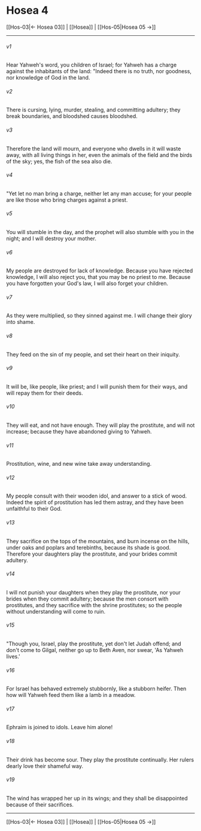 # Hosea 4

[[Hos-03|← Hosea 03]] | [[Hosea]] | [[Hos-05|Hosea 05 →]]
***



###### v1 
Hear Yahweh's word, you children of Israel; for Yahweh has a charge against the inhabitants of the land: "Indeed there is no truth, nor goodness, nor knowledge of God in the land. 

###### v2 
There is cursing, lying, murder, stealing, and committing adultery; they break boundaries, and bloodshed causes bloodshed. 

###### v3 
Therefore the land will mourn, and everyone who dwells in it will waste away, with all living things in her, even the animals of the field and the birds of the sky; yes, the fish of the sea also die. 

###### v4 
"Yet let no man bring a charge, neither let any man accuse; for your people are like those who bring charges against a priest. 

###### v5 
You will stumble in the day, and the prophet will also stumble with you in the night; and I will destroy your mother. 

###### v6 
My people are destroyed for lack of knowledge. Because you have rejected knowledge, I will also reject you, that you may be no priest to me. Because you have forgotten your God's law, I will also forget your children. 

###### v7 
As they were multiplied, so they sinned against me. I will change their glory into shame. 

###### v8 
They feed on the sin of my people, and set their heart on their iniquity. 

###### v9 
It will be, like people, like priest; and I will punish them for their ways, and will repay them for their deeds. 

###### v10 
They will eat, and not have enough. They will play the prostitute, and will not increase; because they have abandoned giving to Yahweh. 

###### v11 
Prostitution, wine, and new wine take away understanding. 

###### v12 
My people consult with their wooden idol, and answer to a stick of wood. Indeed the spirit of prostitution has led them astray, and they have been unfaithful to their God. 

###### v13 
They sacrifice on the tops of the mountains, and burn incense on the hills, under oaks and poplars and terebinths, because its shade is good. Therefore your daughters play the prostitute, and your brides commit adultery. 

###### v14 
I will not punish your daughters when they play the prostitute, nor your brides when they commit adultery; because the men consort with prostitutes, and they sacrifice with the shrine prostitutes; so the people without understanding will come to ruin. 

###### v15 
"Though you, Israel, play the prostitute, yet don't let Judah offend; and don't come to Gilgal, neither go up to Beth Aven, nor swear, 'As Yahweh lives.' 

###### v16 
For Israel has behaved extremely stubbornly, like a stubborn heifer. Then how will Yahweh feed them like a lamb in a meadow. 

###### v17 
Ephraim is joined to idols. Leave him alone! 

###### v18 
Their drink has become sour. They play the prostitute continually. Her rulers dearly love their shameful way. 

###### v19 
The wind has wrapped her up in its wings; and they shall be disappointed because of their sacrifices.

***
[[Hos-03|← Hosea 03]] | [[Hosea]] | [[Hos-05|Hosea 05 →]]
